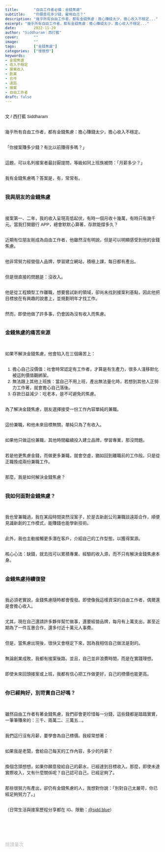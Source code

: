 ```yaml
---
title:       "自由工作者必備：金錢焦慮"
subtitle:    "你願意花多少錢，雇用自己？"
description: "幾乎所有自由工作者，都有金錢焦慮：擔心賺錢太少，擔心收入不穩定..."
excerpt: "幾乎所有自由工作者，都有金錢焦慮：擔心賺錢太少，擔心收入不穩定..."
date:        2022-11-29
author: "Siddharam｜西打藍"
cover:       ""
image:       ""
tags:        ["金錢焦慮"]
categories:  ["慢慢想"]
keywords:
- 金錢焦慮
- 收入不穩定
- 接案收入
- 創業
- 合作
- 遠距
- 接案
- 自由工作者
draft: false
---
```


<article style="font-family: 'Noto Sans TC', '微軟正黑體', sans-serif; font-weight: 300;">

<br>文 / 西打藍 Siddharam<br><br>

幾乎所有自由工作者，都有金錢焦慮：擔心賺錢太少，擔心收入不穩定。<br><br>

「你接案賺多少錢？有比以前賺得多嗎？」<br><br>

這題，可以名列接案者最討厭提問，等級如同上班族被問：「月薪多少？」<br><br>

我有金錢焦慮嗎？答案是，有，常常有。<br><br>

<h3 class="article-h1-color">我與朋友的金錢焦慮</h3><br>

接案第一、二年，我的收入呈現高低起伏，有時一個月收十幾萬，有時只有幾千元。當我打開銀行 APP，總會默默心算著，存款能撐多久？<br><br>

近期有位朋友剛成為自由工作者，他雖然沒有明說，但是可以明顯感受到他的金錢焦慮。<br><br>

他非常努力經營個人品牌，學習建立網站，積極上課，每日都有產出。<br><br>

但是很直接的問題是：沒收入。<br><br>

他是從工程類型工作離職，想要嘗試新的領域，卻尚未找到接案利基點，因此他把目標放在有興趣的說書上，並規劃明年才找工作。<br><br>

然而，即使他做了許多事，仍會因為沒有收入而焦慮。<br><br>

<h3 class="article-h1-color">金錢焦慮的痛苦來源</h3><br>

如果不解決金錢焦慮，他會陷入在三個痛苦上：<br><br>

1. 擔心自己沒價值：社會時常認定有工作者，才算是有生產力，很多人淺移默化被這則價值觀綁架。<br>
2. 無法跟上其他上班族：當自己不用上班，產出無法量化時，若想到其他人正努力工作著，就會擔心自己落後。<br>
3. 存款日益減少：吃老本，是不可避免的焦慮。<br><br>

為了解決金錢焦慮，朋友選擇接受一份工作內容單純的兼職。<br><br>

這份兼職，和他未來目標無關，單純只為了有收入。<br><br>

如果他只做這份兼職，其他時間繼續投入建立品牌，學習專業，那沒問題。<br><br>

若是他更焦慮金錢，而做更多兼職，就會空虛，猶如回到離職前的工作般。只是從正職換成兩份兼職工作。<br><br>

那麼，我是如何解決金錢焦慮？<br><br>

<h3 class="article-h1-color">我如何面對金錢焦慮？</h3><br>

我也曾兼職過，我在某段時間突然沒案子，於是去新創公司兼職談遠距合作，順便見識新創的工作模式，能賺錢也能學新技術。<br><br>

此外，我也主動接觸更多潛在客戶，介紹自己的工作型態，以獲得案源。<br><br>

核心心法：缺錢，就去找可以累積專業、經驗的收入源，而不只有解決金錢焦慮本身。<br><br>

<h3 class="article-h1-color">金錢焦慮持續復發</h3><br>

我必須老實說，金錢焦慮隨時都會復發。即使像我這樣資深的自由工作者，偶爾還是會擔心收入。<br><br>

尤其，現在自己還請許多夥伴幫忙做事，還要經營品牌，每月有上萬支出，甚至近期為了一件互惠合作，還多付近十萬元人事費。<br><br>

但是，當焦慮出現後，很快又會穩定下來，因為我相信自己做法是對的。<br><br>

無論創業成敗，我都有接案後路。並且，自己並非浪費時間，而是在實踐理想。<br><br>

即使未來回頭接案或上班，我都有信心把工作做更好，自己的標價也能更高。<br><br>


<h3 class="article-h1-color">你已經夠好，別苛責自己好嗎？</h3><br>

雖然自由工作者有著金錢焦慮，我們卻會更珍惜每一分錢，這些錢都是踏踏實實，一筆筆賺來的：三千、兩萬二、三萬五...。<br><br>

我們這行沒有月薪，要學會為自己標價。我經常想著：<br><br>

如果我是老闆，會給自己每天的工作內容，多少的月薪？<br><br>

換個念頭想想，如果你願意發給自己的薪水，已經達到目標收入。那麼，即使未達實際收入，又有什麼關係呢？自己認可自己，已經足夠了。<br><br>

那些很努力有產出，卻仍有金錢焦慮的人，我想對你說：「別對自己太嚴苛，你已經足夠努力了。」<br><br>


<!-- 自己案例：有時有錢，有時沒錢，
朋友案例：找新工作、經營品牌，但沒有賺錢而害怕
不解決造成什麼問題：痛苦點，1 擔心自己沒價值，2 無法跟上其他人，3 存款減少焦慮
朋友解決：找一份兼職來做，但是做跟自己目標無關的工作，只解決金錢焦慮 -->


<!-- 我在接案初期會被問：你有比以前賺得多嗎？這題大概可以名列自由接案者最不想被問的提問，程度大概和：你上班月薪如何？同個等級。<br><br>

焦慮的背後，是金錢與時間焦慮。<br><br>

我最初思考這問題時，會有些焦慮。因為每個月收入不穩定，我甚至不清楚自己這個月賺多少錢，有時會擔心賺太少是不是不好？畢竟接案工作者要自己繳健保，還得保工會，這行很不容易。<br><br>

但是無論收入多寡，內心都是踏實的。<br><br>

因為接案沒有月薪，每一份大或小筆的收入，都是自己努力談來，是實實在在的付出，換取的金錢。<br><br>

這麼一想，接案賺錢真不容易，我過往上班時也不曾想過：「一年想賺六十萬，不上班的話，要如何賺到錢？」<br><br>

這時會覺得當上班族真幸福，努力應徵上工作後，每個月固定就會有收入進帳，至少不會有金錢焦慮。<br><br>



例如我在寫這篇文時，有位創作者在群組問：「雖然自知自己是屬於慢工出細活，但看到好多人一天可以做好多事情，就覺得以自由工作來說，自己工作效率不能這樣下去了....最近真的好困擾。」<br><br>

於是我給他「為自己標價」的建議，他發現是對自己嚴苛、完美主義，想更好完成客戶委託，而不小心花太多時間，雖然產出超乎預期，卻少了效率。<br><br>

當我自問：給我多少錢，我願意放棄自由生活、不創業、不經營個人品牌？<br><br>

我的回答：即使給我月薪 50 萬，我都不願意。每天只玩樂，或只工作的生活，不適合我。我喜歡按照自己的步調過活。<br><br>

但是接案工作，還是得自己標價接案，我為了寫這篇文，還紀錄自己一天工作，思考我會付這個人多少錢。某天工作如下：<br><br>

1. 工作：寫新書大綱素材、和設計師談網站案架構<br>
2. 品牌：寫一篇文、和 IG 夥伴討論圖卡設計、邀請大家參加共同線上工作<br>
3. 企劃：規劃未來讀書會運作模式<br>
4. 談案：雜誌私訊談合作、提供一位學生程式教學方案<br>
5. 交流：和虛擬同事線上工作<br>
6. 其他：到海邊拿白紙自拍，更換臉書頭貼支持中國民眾<br><br>

寫下工作內容後，我默默為這天的工作標價，心想至少會願意付 5000 元給自己，突然覺得對得起今天的自己。<br><br>

接案前期，有些人會擔心自己賺的錢不多而焦慮，但是只要自己付出的努力，達到心目中的標價，那也就夠了。<br><br>

接案工作者，有時會焦慮得苛責自己，花更多時間做好客戶委託，建立自己的品牌口碑。<br><br> -->




<!--
我時常在網路上，看到有人批評老闆給的錢太少，我總會想著：如果自認能力好，老闆給的少，為什麼不出來創業或接案？<br><br>

如果那些批評的人是老闆，看看自己一天做的事，會願意付多少錢給自己呢？當客觀看自己時，是無法騙人。<br><br>

用金錢計算價值，是件不舒服的事。<br><br>

-->




（日常生活與接案歷程分享都在 IG、限動：<a href="https://www.instagram.com/sidd.blue/" target="_blank">@sidd.blue</a>）<br><br>


<!-- <h3 class="article-h1-color"></h3><br> -->





<br><br><br>

</article>

<div style="color: #bfbfbf; font-size: 15px;" id="busuanzi_container_page_pv">
  閱讀量<span id="busuanzi_value_page_pv"></span>次
</div>

<script src="../../js/post.js"></script>




